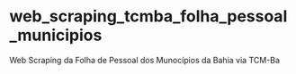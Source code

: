 # web_scraping_tcmba_folha_pessoal_municipios
Web Scraping da Folha de Pessoal dos Munocípios da Bahia via TCM-Ba
